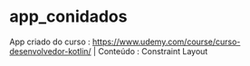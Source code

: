 # app_conidados
App criado do curso : https://www.udemy.com/course/curso-desenvolvedor-kotlin/ | Conteúdo : Constraint Layout

